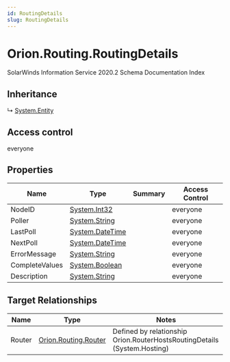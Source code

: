```yaml
---
id: RoutingDetails
slug: RoutingDetails
---
```


# Orion.Routing.RoutingDetails

SolarWinds Information Service 2020.2 Schema Documentation Index

## Inheritance

↳ [System.Entity](./../System/Entity)

## Access control

everyone

## Properties

| Name | Type | Summary | Access Control |
| ------ | ------ | ------ | ------ |
| NodeID | [System.Int32](https://docs.microsoft.com/en-us/dotnet/api/system.int32) |  | everyone |
| Poller | [System.String](https://docs.microsoft.com/en-us/dotnet/api/system.string) |  | everyone |
| LastPoll | [System.DateTime](https://docs.microsoft.com/en-us/dotnet/api/system.datetime) |  | everyone |
| NextPoll | [System.DateTime](https://docs.microsoft.com/en-us/dotnet/api/system.datetime) |  | everyone |
| ErrorMessage | [System.String](https://docs.microsoft.com/en-us/dotnet/api/system.string) |  | everyone |
| CompleteValues | [System.Boolean](https://docs.microsoft.com/en-us/dotnet/api/system.boolean) |  | everyone |
| Description | [System.String](https://docs.microsoft.com/en-us/dotnet/api/system.string) |  | everyone |

## Target Relationships

| Name | Type | Notes |
| ------ | ------ | ------ |
| Router | [Orion.Routing.Router](./../Orion.Routing/Router) | Defined by relationship Orion.RouterHostsRoutingDetails (System.Hosting) |

